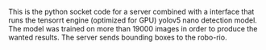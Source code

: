 This is the python socket code for a server combined with a interface that runs the tensorrt engine (optimized for GPU) yolov5 nano detection model. The model was trained on more than 19000 images in order to produce the wanted results. The server sends bounding boxes to the robo-rio.
